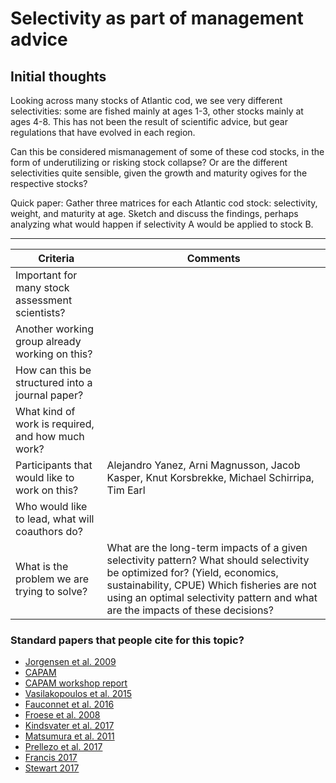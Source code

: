 # Selectivity as part of management advice

## Initial thoughts

Looking across many stocks of Atlantic cod, we see very different selectivities:
some are fished mainly at ages 1-3, other stocks mainly at ages 4-8. This has
not been the result of scientific advice, but gear regulations that have evolved
in each region.

Can this be considered mismanagement of some of these cod stocks, in the form of
underutilizing or risking stock collapse? Or are the different selectivities
quite sensible, given the growth and maturity ogives for the respective stocks?

Quick paper: Gather three matrices for each Atlantic cod stock: selectivity,
weight, and maturity at age. Sketch and discuss the findings, perhaps analyzing
what would happen if selectivity A would be applied to stock B.

***

Criteria | Comments
-------- | --------
Important for many stock assessment scientists?   |
Another working group already working on this?    |
How can this be structured into a journal paper?  |
What kind of work is required, and how much work? |
Participants that would like to work on this?     | Alejandro Yanez, Arni Magnusson, Jacob Kasper, Knut Korsbrekke, Michael Schirripa, Tim Earl
Who would like to lead, what will coauthors do?   |
What is the problem we are trying to solve? | What are the long-term impacts of a given selectivity pattern? What should selectivity be optimized for? (Yield, economics, sustainability, CPUE) Which fisheries are not using an optimal selectivity pattern and what are the impacts of these decisions?


### Standard papers that people cite for this topic?

* [Jorgensen et al. 2009](http://archimer.ifremer.fr/doc/00000/6867/)
* [CAPAM](http://capamresearch.org/current-projects/selectivity)
* [CAPAM workshop report](https://swfsc.noaa.gov/publications/CR/2013/2013Crone.pdf)
* [Vasilakopoulos et al. 2015](http://onlinelibrary.wiley.com/doi/10.1111/faf.12117/abstract)
* [Fauconnet et al. 2016](http://www.sciencedirect.com/science/article/pii/S0308597X15003231)
* [Froese et al. 2008](https://www.researchgate.net/publication/222434389_Size_matters_How_single-species_management_can_contribute_to_ecosystem-based_fisheries_management)
* [Kindsvater et al. 2017](onlinelibrary.wiley.com/doi/10.1111/faf.12208/abstract)
* [Matsumura et al. 2011](https://link.springer.com/article/10.1007/s10682-010-9444-8)
* [Prellezo et al. 2017](http://scientiamarina.revistas.csic.es/index.php/scientiamarina/article/view/1722)
* [Francis 2017](http://www.sciencedirect.com/science/article/pii/S0165783616301953)
* [Stewart 2017](www.sciencedirect.com/science/article/pii/S0165783616302077)

